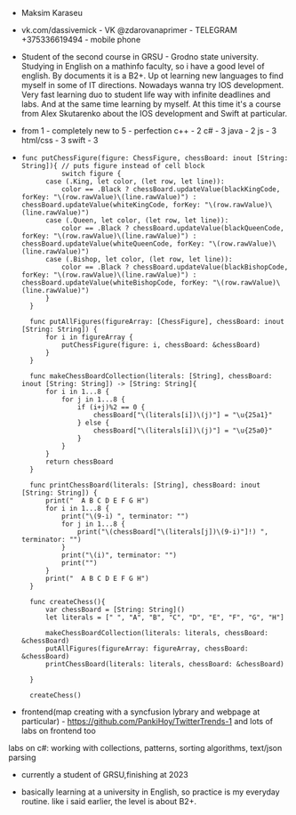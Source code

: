 * Maksim Karaseu 
* vk.com/dassivemick - VK
   @zdarovanaprimer - TELEGRAM 
   +375336619494 - mobile phone
* Student of the second course in GRSU - Grodno state university. Studying in English on a mathinfo faculty, so i have a good level of english. By documents it is a B2+. Up ot learning new languages to find myself in some of IT directions. Nowadays wanna try IOS development. Very fast learning duo to student life way with infinite deadlines and labs. And at the same time learning by myself. At this time it's a course from Alex Skutarenko about the IOS development and Swift at particular.
* from 1 - completely new to 5 - perfection 
	c++ - 2
	c# - 3
	java - 2
	js - 3
	html/css - 3
	swift - 3

*     func putChessFigure(figure: ChessFigure, chessBoard: inout [String: String]){ // puts figure instead of cell block
                switch figure {
            case (.King, let color, (let row, let line)):
                color == .Black ? chessBoard.updateValue(blackKingCode, forKey: "\(row.rawValue)\(line.rawValue)") : chessBoard.updateValue(whiteKingCode, forKey: "\(row.rawValue)\(line.rawValue)")
            case (.Queen, let color, (let row, let line)):
                color == .Black ? chessBoard.updateValue(blackQueenCode, forKey: "\(row.rawValue)\(line.rawValue)") : chessBoard.updateValue(whiteQueenCode, forKey: "\(row.rawValue)\(line.rawValue)")
            case (.Bishop, let color, (let row, let line)):
                color == .Black ? chessBoard.updateValue(blackBishopCode, forKey: "\(row.rawValue)\(line.rawValue)") : chessBoard.updateValue(whiteBishopCode, forKey: "\(row.rawValue)\(line.rawValue)")
            }
        }

        func putAllFigures(figureArray: [ChessFigure], chessBoard: inout [String: String]) {
            for i in figureArray {
                putChessFigure(figure: i, chessBoard: &chessBoard)
            }
        }

        func makeChessBoardCollection(literals: [String], chessBoard: inout [String: String]) -> [String: String]{
            for i in 1...8 {
                for j in 1...8 {
                    if (i+j)%2 == 0 {
                        chessBoard["\(literals[i])\(j)"] = "\u{25a1}"
                    } else {
                        chessBoard["\(literals[i])\(j)"] = "\u{25a0}"
                    }
                }
            }
            return chessBoard
        }

        func printChessBoard(literals: [String], chessBoard: inout [String: String]) {
            print("  A B C D E F G H")
            for i in 1...8 {
                print("\(9-i) ", terminator: "")
                for j in 1...8 {
                    print("\(chessBoard["\(literals[j])\(9-i)"]!) ", terminator: "")
                }
                print("\(i)", terminator: "")
                print("")
            }
            print("  A B C D E F G H")
        }

        func createChess(){
            var chessBoard = [String: String]()
            let literals = [" ", "A", "B", "C", "D", "E", "F", "G", "H"]
            
            makeChessBoardCollection(literals: literals, chessBoard: &chessBoard)
            putAllFigures(figureArray: figureArray, chessBoard: &chessBoard)
            printChessBoard(literals: literals, chessBoard: &chessBoard)
            
        }

        createChess()
* frontend(map creating with a syncfusion lybrary and webpage at particular) - https://github.com/PankiHoy/TwitterTrends-1
and lots of labs on frontend too

labs on c#: working with collections, patterns, sorting algorithms, text/json parsing

* currently a student of GRSU,finishing at 2023

* basically learning at a university in English, so practice is my everyday routine. like i said earlier, the level is about B2+.


